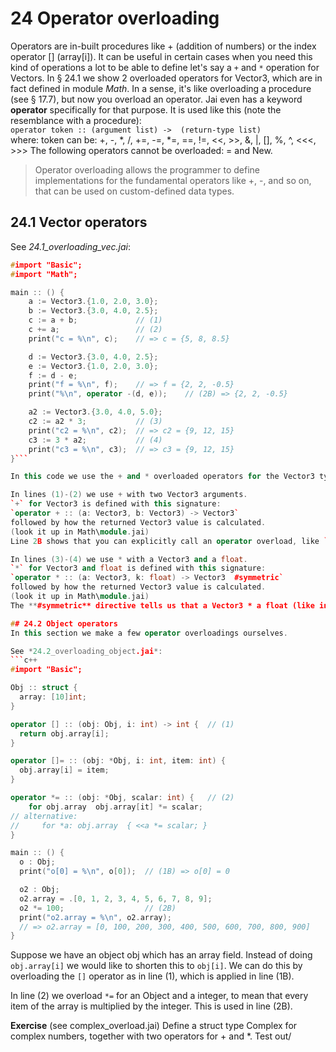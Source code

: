 # 24 Operator overloading

Operators are in-built procedures like + (addition of numbers) or the index operator [] (array[i]).
It can be useful in certain cases when you need this kind of operations a lot to be able to define let's say a `+` and `*` operation for Vectors. In § 24.1 we show 2 overloaded operators for Vector3, which are in fact defined in module _Math_.
In a sense, it's like overloading a procedure (see § 17.7), but now you overload an operator. 
Jai even has a keyword **operator** specifically for that purpose.
It is used like this (note the resemblance with a procedure):  
`operator token :: (argument list) ->  (return-type list)`    
where: token can be:     +, -, *, /, +=, -=, *=, ==, !=, <<, >>, &, |, [], %, ^, <<<, >>> 
The following operators cannot be overloaded: = and New.

> Operator overloading allows the programmer to define implementations for the fundamental operators like +, -, and so on, that can be used on custom-defined data types.

## 24.1 Vector operators
See *24.1_overloading_vec.jai*:
```c++
#import "Basic";
#import "Math";

main :: () {
    a := Vector3.{1.0, 2.0, 3.0};
    b := Vector3.{3.0, 4.0, 2.5};
    c := a + b;             // (1)
    c += a;                 // (2)
    print("c = %\n", c);    // => c = {5, 8, 8.5}

    d := Vector3.{3.0, 4.0, 2.5};
    e := Vector3.{1.0, 2.0, 3.0};
    f := d - e;         
    print("f = %\n", f);    // => f = {2, 2, -0.5}
    print("%\n", operator -(d, e));    // (2B) => {2, 2, -0.5}

    a2 := Vector3.{3.0, 4.0, 5.0};  
    c2 := a2 * 3;           // (3)
    print("c2 = %\n", c2);  // => c2 = {9, 12, 15}
    c3 := 3 * a2;           // (4)
    print("c3 = %\n", c3);  // => c3 = {9, 12, 15}
}```

In this code we use the + and * overloaded operators for the Vector3 type from module _Math_.

In lines (1)-(2) we use + with two Vector3 arguments.
`+` for Vector3 is defined with this signature:    
`operator + :: (a: Vector3, b: Vector3) -> Vector3`  
followed by how the returned Vector3 value is calculated.
(look it up in Math\module.jai)
Line 2B shows that you can explicitly call an operator overload, like `operator-(a, b)` or `Basic.operator-(a, b)`.

In lines (3)-(4) we use * with a Vector3 and a float.
`*` for Vector3 and float is defined with this signature:    
`operator * :: (a: Vector3, k: float) -> Vector3  #symmetric`  
followed by how the returned Vector3 value is calculated.
(look it up in Math\module.jai)  
The **#symmetric** directive tells us that a Vector3 * a float (like in (3)) or a float * a Vector3 (like in (4)) both give the same result.

## 24.2 Object operators
In this section we make a few operator overloadings ourselves.

See *24.2_overloading_object.jai*:
```c++
#import "Basic";

Obj :: struct {     
  array: [10]int;
}

operator [] :: (obj: Obj, i: int) -> int {  // (1)
  return obj.array[i];
}

operator []= :: (obj: *Obj, i: int, item: int) {
  obj.array[i] = item;
}

operator *= :: (obj: *Obj, scalar: int) {   // (2) 
    for obj.array  obj.array[it] *= scalar;
// alternative:
//     for *a: obj.array  { <<a *= scalar; }
}

main :: () {
  o : Obj;
  print("o[0] = %\n", o[0]);  // (1B) => o[0] = 0

  o2 : Obj;
  o2.array = .[0, 1, 2, 3, 4, 5, 6, 7, 8, 9];
  o2 *= 100;                  // (2B)
  print("o2.array = %\n", o2.array);  
  // => o2.array = [0, 100, 200, 300, 400, 500, 600, 700, 800, 900]
}
```

Suppose we have an object obj which has an array field. Instead of doing `obj.array[i]` we would like to shorten this to `obj[i]`. We can do this by overloading the `[]` operator as in line (1), which is applied in line (1B).

In line (2) we overload `*=` for an Object and a integer, to mean that every item of the array is multiplied by the integer. This is used in line (2B).

**Exercise** (see complex_overload.jai)
Define a struct type Complex for complex numbers, together with two operators for + and *. Test out/